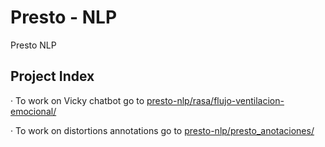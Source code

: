 # Presto - NLP

Presto NLP

## Project Index

· To work on Vicky chatbot go to [presto-nlp/rasa/flujo-ventilacion-emocional/](https://github.com/TeMU-BSC/presto-nlp/tree/master/rasa/flujo-ventilacion-emocional)


· To work on distortions annotations go to [presto-nlp/presto_anotaciones/](https://github.com/TeMU-BSC/presto-nlp/tree/master/presto_anotaciones)

